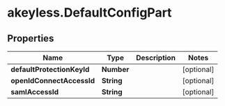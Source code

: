# akeyless.DefaultConfigPart

## Properties

Name | Type | Description | Notes
------------ | ------------- | ------------- | -------------
**defaultProtectionKeyId** | **Number** |  | [optional] 
**openIdConnectAccessId** | **String** |  | [optional] 
**samlAccessId** | **String** |  | [optional] 


